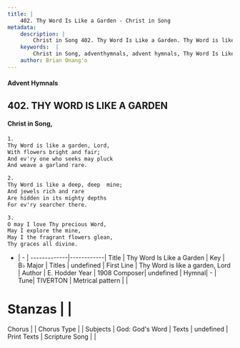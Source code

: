 ```yaml
---
title: |
    402. Thy Word Is Like a Garden - Christ in Song
metadata:
    description: |
        Christ in Song 402. Thy Word Is Like a Garden. Thy Word is like a garden, Lord, With flowers bright and fair; And ev'ry one who seeks may pluck And weave a garland rare.
    keywords:  |
        Christ in Song, adventhymnals, advent hymnals, Thy Word Is Like a Garden, Thy Word is like a garden, Lord. 
    author: Brian Onang'o
---
```


#### Advent Hymnals
## 402. THY WORD IS LIKE A GARDEN
####  Christ in Song,

```txt
1.
Thy Word is like a garden, Lord,
With flowers bright and fair;
And ev'ry one who seeks may pluck
And weave a garland rare.

2.
Thy Word is like a deep, deep  mine;
And jewels rich and rare 
Are hidden in its mighty depths
For ev'ry searcher there.

3.
O may I love Thy precious Word,
May I explore the mine,
May I the fragrant flowers glean,
Thy graces all divine.

```

- |   -  |
-------------|------------|
Title | Thy Word Is Like a Garden |
Key | B♭ Major |
Titles | undefined |
First Line | Thy Word is like a garden, Lord |
Author | E. Hodder
Year | 1908
Composer| undefined |
Hymnal|  - |
Tune| TIVERTON |
Metrical pattern | |
# Stanzas |  |
Chorus |  |
Chorus Type |  |
Subjects | God: God's Word |
Texts | undefined |
Print Texts | 
Scripture Song |  |
    
